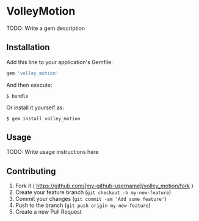 # VolleyMotion

TODO: Write a gem description

## Installation

Add this line to your application's Gemfile:

```ruby
gem 'volley_motion'
```

And then execute:

    $ bundle

Or install it yourself as:

    $ gem install volley_motion

## Usage

TODO: Write usage instructions here

## Contributing

1. Fork it ( https://github.com/[my-github-username]/volley_motion/fork )
2. Create your feature branch (`git checkout -b my-new-feature`)
3. Commit your changes (`git commit -am 'Add some feature'`)
4. Push to the branch (`git push origin my-new-feature`)
5. Create a new Pull Request

